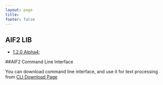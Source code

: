 ```yaml
---
layout: page
title:
footer: false
---
```


## AIF2 LIB

* [1.2.0 Alpha4](https://s3.amazonaws.com/aif2/AIF-LIB/1.2.0/aif-1.2.0-Alpha4.jar);

##AIF2 Command Line Interface

You can download command line interface, and use it for text processing from [CLI Download Page](/downloads/cli.html "CLI Download page")